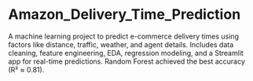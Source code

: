 # Amazon_Delivery_Time_Prediction
A machine learning project to predict e-commerce delivery times using factors like distance, traffic, weather, and agent details. Includes data cleaning, feature engineering, EDA, regression modeling, and a Streamlit app for real-time predictions. Random Forest achieved the best accuracy (R² ≈ 0.81).
